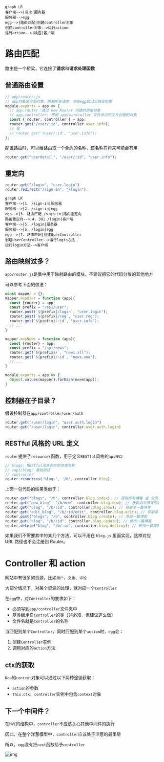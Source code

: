 ```mermaid
graph LR
客户端-->|请求|服务器
服务器-->egg
egg-->|路由匹配|创建controller对象
创建controller对象-->运行action
运行action-->|响应|客户端
```

# 路由匹配

路由是一个桥梁，它连接了**请求**和**请求处理函数**

## 普通路由设置

```js
// app/router.js
// app对象是全局对象，跨越所有请求，它在egg启动后就会创建
module.exports = app => {
  // app.router：通过 new Router 创建的路由对象
  // app.controller: 根据 app/controller 文件夹中的文件创建的对象
  const { router, controller } = app; 
  router.get('/user/:id', controller.user.info);
  // 或 
  // router.get('/user/:id', "user.info");
};
```

配置路由时，可以给路由取一个合适的名称，该名称在将来可能会有用

```js
router.get("userdetail", "/user/:id", "user.info");
```

## 重定向

```js
router.get("/login", "user.login")
router.redirect("/sign-in", "/login");
```



```mermaid
graph LR
客户端-->|1. /sign-in|服务器
服务器-->|2. /sign-in|egg
egg-->|3. 路由匹配 /sign-in|路由重定向
路由重定向-->|4. 301 /login|客户端
客户端-->|5. /login|服务器
服务器-->|6. /login|egg
egg-->|7. 路由匹配|创建UserController
创建UserController-->运行login方法
运行login方法-->客户端
```

## 路由映射过多？

`app/router.js`是集中用于映射路由的模块，不建议把它的代码分散的其他地方

可以参考下面的做法：

```js
const mapper = {};
mapper.mapUser = function (app){
  const {router} = app;
  const prefix = "/api/user";
  router.post(`${prefix}/login`, "user.login");
  router.post(`${prefix}/reg`, "user.reg");
  router.get(`${prefix}/:id`, "user.info");
  // ...
}

mapper.mapNews = function (app){
  const {router} = app;
  const prefix = "/api/news";
  router.get(`${prefix}/`, "news.all");
  router.get(`${prefix}/:id`, "news.one");
  // ...
}

module.exports = app => {
  Object.values(mapper).forEach(m=>m(app));
}
```

## 控制器在子目录？

假设控制器在`app/controller/user/auth`

```js
router.get("/user/login", "user.auth.login")
router.get("/user/login", controller.user.auth.login)
```

## RESTful 风格的 URL 定义

`router`提供了`resources`函数，用于定义`RESTful`风格的`api接口`

```js
// blogs: RESTful风格对应的资源名称
// /api/blog: 基础路径
// controller
router.resources('blogs', '/b', controller.blog);
```

上面一句代码的结果类似于：

```js
router.get("blogs", "/b", controller.blog.index); // 获取所有博客 或 分页获取博客
router.get("new_blog", "/b/new", controller.blog.new); // 获取添加博客的表单页面
router.get("blog", "/b/:id", controller.blog.show); // 获取某一篇博客
router.get("edit_blog", "/b/:id/edit", controller.blog.edit); // 获取某一篇博客的编辑界面
router.post("blogs", "/b", controller.blog.create); // 添加一篇博客
router.put("blog", "/b/:id", controller.blog.update); // 修改一篇博客
router.delete("blog", "/b/:id", controller.blog.destroy); // 删除一篇博客
```

如果我们不需要其中的某几个方法，可以不用在 `blog.js` 里面实现，这样对应 URL 路径也不会注册到 Router。



# Controller 和 action

网站中有很多的资源，比如`用户`、`文章`、`评论`

大部分情况下，对某个资源的处理，就对应一个`Controller`

在`egg`中，对`Controller`的要求如下：

- 必须写到`app/controller`文件夹中
- 基类继承自`Controller`的类（非必须，但建议这么做）
- 文件名就是`Controller`的名称

当匹配到某个`Controller`，同时匹配到某个`action`时，`egg`会：

1. 创建`Controller`实例
2. 调用对应的`action`方法



## ctx的获取

`Koa`的`context`对象可以通过以下两种途径获取：

- `action`的参数
- `this.ctx`，`controller`实例中包含`context`对象



## 下一个中间件？

在`MVC`的结构中，`controller`不应该关心其他中间件的执行

因此，在整个洋葱模型中，`controller`应该处于洋葱的最里层

所以，`egg`没有把`next`函数给予`controller`

<img src="http://mdrs.yuanjin.tech/img/u=1443661320,3779062567&amp;fm=26&amp;gp=0.jpg" alt="img"  />

